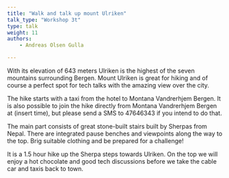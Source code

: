 ```yaml
---
title: "Walk and talk up mount Ulriken"
talk_type: "Workshop 3t"
type: talk
weight: 11
authors:
    - Andreas Olsen Gulla

---
```

With its elevation of 643 meters Ulriken is the highest of the seven mountains surrounding Bergen. Mount Ulriken is great for hiking and of course a perfect spot for tech talks with the amazing view over the city.

The hike starts with a taxi from the hotel to Montana Vandrerhjem Bergen. It is also possible to join the hike directly from Montana Vandrerhjem Bergen at (insert time), but please send a SMS to 47646343 if you intend to do that.

The main part consists of great stone-built stairs built by Sherpas from Nepal. There are integrated pause benches and viewpoints along the way to the top. Brig suitable clothing and be prepared for a challenge!

It is a 1.5 hour hike up the Sherpa steps towards Ulriken. On the top we will enjoy a hot chocolate and good tech discussions before we take the cable car and taxis back to town.
